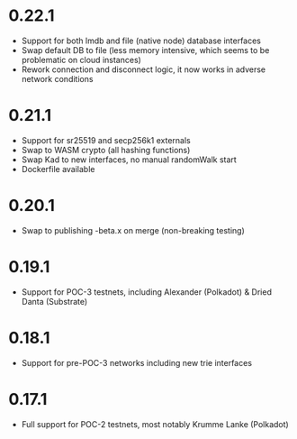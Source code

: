 # 0.22.1

- Support for both lmdb and file (native node) database interfaces
- Swap default DB to file (less memory intensive, which seems to be problematic on cloud instances)
- Rework connection and disconnect logic, it now works in adverse network conditions

# 0.21.1

- Support for sr25519 and secp256k1 externals
- Swap to WASM crypto (all hashing functions)
- Swap Kad to new interfaces, no manual randomWalk start
- Dockerfile available

# 0.20.1

- Swap to publishing -beta.x on merge (non-breaking testing)

# 0.19.1

- Support for POC-3 testnets, including Alexander (Polkadot) & Dried Danta (Substrate)

# 0.18.1

- Support for pre-POC-3 networks including new trie interfaces

# 0.17.1

- Full support for POC-2 testnets, most notably Krumme Lanke (Polkadot)
